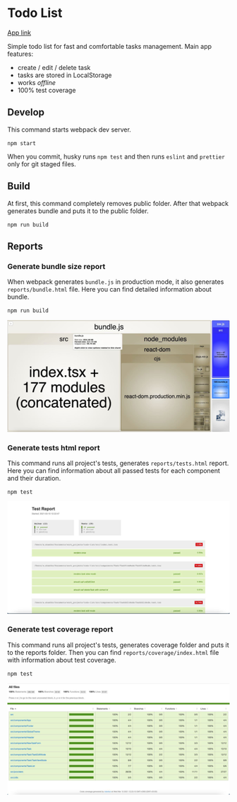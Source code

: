 # Todo List

[App link](https://todo-list-alenashashko.vercel.app)

Simple todo list for fast and comfortable tasks management. Main app features:

- create / edit / delete task
- tasks are stored in LocalStorage
- works *offline*
- 100% test coverage

## Develop

This command starts webpack dev server.

```
npm start
```

When you commit, husky runs `npm test` and then runs `eslint` and `prettier` only for git staged files.

## Build

At first, this command completely removes public folder. After that webpack generates bundle and puts it to the public folder.

```
npm run build
```

## Reports

### Generate bundle size report

When webpack generates `bundle.js` in production mode, it also generates `reports/bundle.html` file. Here you can find detailed information about bundle.

```
npm run build
```

![bundle size report](/docs/images/bundle.jpg)

### Generate tests html report

This command runs all project's tests, generates `reports/tests.html` report. Here you can find information about all passed tests for each component and their duration.

```
npm test
```

![tests report](/docs/images/tests.jpg)

### Generate test coverage report

This command runs all project's tests, generates coverage folder and puts it to the reports folder. Then you can find `reports/coverage/index.html` file with information about test coverage.

```
npm test
```

![coverage report](/docs/images/coverage.jpg)











